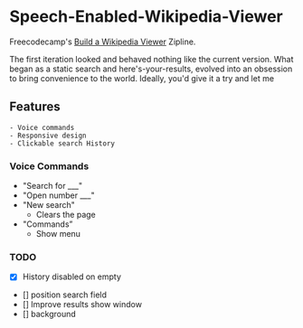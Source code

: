 # Speech-Enabled-Wikipedia-Viewer
Freecodecamp's [Build a Wikipedia Viewer](http://www.freecodecamp.com/challenges/build-a-wikipedia-viewer) Zipline.

The first iteration looked and behaved nothing like the current version. What began as a static search and here's-your-results, evolved into an obsession to bring convenience to the world. Ideally, you'd give it a try and let me 

## Features

	- Voice commands
	- Responsive design
	- Clickable search History

### Voice Commands

  - "Search for \_\_\_"
  - "Open number \_\_\_"
  - "New search"
	- Clears the page
  - "Commands”
	- Show menu
		  

### TODO
 
- [X] History disabled on empty
- [] position search field
- [] Improve results show window
- [] background
